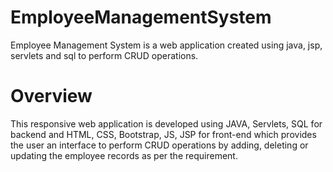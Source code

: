 # EmployeeManagementSystem
Employee Management System is a web application created using java, jsp, servlets and sql to perform CRUD operations.

# Overview
This responsive web application is developed using JAVA, Servlets, SQL for backend and HTML, CSS, Bootstrap, JS, JSP for front-end which 
provides the user an interface to perform CRUD operations by adding, deleting or updating the employee records as per the requirement.


